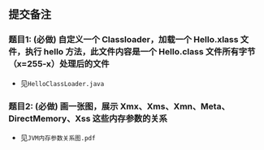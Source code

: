 ## 提交备注
### 题目1: (必做) 自定义一个 Classloader，加载一个 Hello.xlass 文件，执行 hello 方法，此文件内容是一个 Hello.class 文件所有字节（x=255-x）处理后的文件
- 见`HelloClassLoader.java`

### 题目2: (必做) 画一张图，展示 Xmx、Xms、Xmn、Meta、DirectMemory、Xss 这些内存参数的关系
- 见`JVM内存参数关系图.pdf`